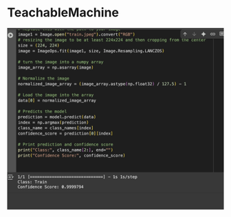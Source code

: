 # TeachableMachine
![image alt](https://raw.githubusercontent.com/ManarAlz/TeachableMachine/0ba54b40e76d8fe0fcece214f641115809f377f3/TRAIN.jpg)
